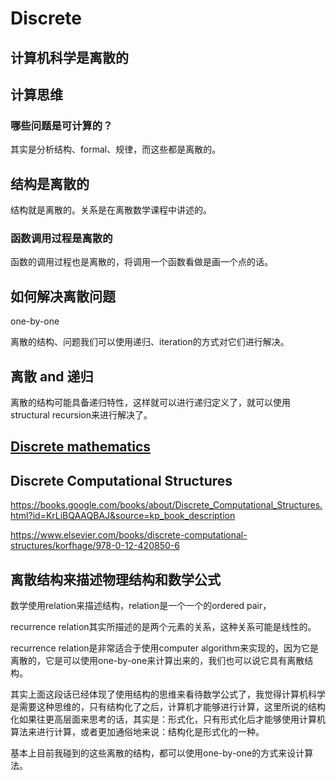 # Discrete

## 计算机科学是离散的



## 计算思维

### 哪些问题是可计算的？

其实是分析结构、formal、规律，而这些都是离散的。

## 结构是离散的



结构就是离散的。关系是在离散数学课程中讲述的。

### 函数调用过程是离散的

函数的调用过程也是离散的，将调用一个函数看做是画一个点的话。



## 如何解决离散问题

one-by-one

离散的结构、问题我们可以使用递归、iteration的方式对它们进行解决。



## 离散 and 递归

离散的结构可能具备递归特性，这样就可以进行递归定义了，就可以使用structural recursion来进行解决了。

## [Discrete mathematics](https://en.wikipedia.org/wiki/Discrete_mathematics)



## Discrete Computational Structures

https://books.google.com/books/about/Discrete_Computational_Structures.html?id=KrLiBQAAQBAJ&source=kp_book_description

https://www.elsevier.com/books/discrete-computational-structures/korfhage/978-0-12-420850-6



## 离散结构来描述物理结构和数学公式
数学使用relation来描述结构，relation是一个一个的ordered pair，

recurrence relation其实所描述的是两个元素的关系，这种关系可能是线性的。

recurrence relation是非常适合于使用computer algorithm来实现的，因为它是离散的，它是可以使用one-by-one来计算出来的，我们也可以说它具有离散结构。

其实上面这段话已经体现了使用结构的思维来看待数学公式了，我觉得计算机科学是需要这种思维的，只有结构化了之后，计算机才能够进行计算，这里所说的结构化如果往更高层面来思考的话，其实是：形式化，只有形式化后才能够使用计算机算法来进行计算，或者更加通俗地来说：结构化是形式化的一种。

基本上目前我碰到的这些离散的结构，都可以使用one-by-one的方式来设计算法。